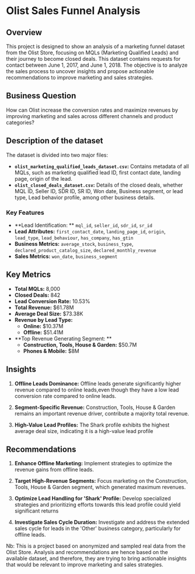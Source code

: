 # Olist Sales Funnel Analysis

## Overview
 This project is designed to show an analysis of a marketing funnel dataset from the Olist Store, focusing on MQLs (Marketing Qualified Leads) and their journey to become closed deals. This dataset contains requests for contact between June 1, 2017, and June 1, 2018. The objective is to analyze the sales process to uncover insights and propose actionable recommendations to improve marketing and sales strategies.

## Business Question
How can Olist increase the conversion rates and maximize revenues by improving marketing and sales across different channels and product categories?

## Description of the dataset
The dataset is divided into two major files:

- **`olist_marketing_qualified_leads_dataset.csv`:** Contains metadata of all MQLs, such as marketing qualified lead ID, first contact date, landing page, origin of the lead.
- **`olist_closed_deals_dataset.csv`:** Details of the closed deals, whether MQL ID, Seller ID, SDR ID, SR ID, Won date, Business segment, or lead type, Lead behavior profile, among other business details.

### Key Features
- **Lead Identification: ** `mql_id`, `seller_id`, `sdr_id`, `sr_id`
- **Lead Attributes:** `first_contact_date`, `landing_page_id`, `origin`, `lead_type`, `lead_behaviour`, `has_company`, `has_gtin`
- **Business Metrics:** `average_stock`, `business_type`, `declared_product_catalog_size`, `declared_monthly_revenue`
- **Sales Metrics:** `won_date`, `business_segment`

## Key Metrics
- **Total MQLs:** 8,000
- **Closed Deals:** 842
- **Lead Conversion Rate:** 10.53%
- **Total Revenue:** $61.78M
- **Average Deal Size:** $73.38K
- **Revenue by Lead Type:**
  - **Online:** $10.37M
  - **Offline:** $51.41M
- **Top Revenue Generating Segment: **
  - **Construction, Tools, House & Garden:** $50.7M
  - **Phones & Mobile:** $8M

## Insights
1. **Offline Leads Dominance:**
    Offline leads generate significantly higher revenue compared to online leads,even though they have a low lead conversion rate compared to online leads.
2. **Segment-Specific Revenue:**
    Construction, Tools, House & Garden remains an important revenue driver, contribute a majority total revenue.

3. **High-Value Lead Profiles:**
   The Shark profile exhibits the highest average deal size, indicating it is a high-value lead profile

## Recommendations
1. **Enhance Offline Marketing:**
   Implement strategies to optimize the revenue gains from offline leads.

2. **Target High-Revenue Segments:**
   Focus marketing on the Construction, Tools, House & Garden segment, which generated maximum revenues.

3. **Optimize Lead Handling for 'Shark' Profile:**
   Develop specialized strategies and prioritizing efforts towards this lead profile could yield significant returns

5. **Investigate Sales Cycle Duration:**
   Investigate and address the extended sales cycle for leads in the 'Other' business category, particularly for offline leads.



Nb: This is a project based on anonymized and sampled real data from the Olist Store. Analysis and recommendations are hence based on the available dataset, and therefore, they are trying to bring actionable insights that would be relevant to improve marketing and sales strategies.
